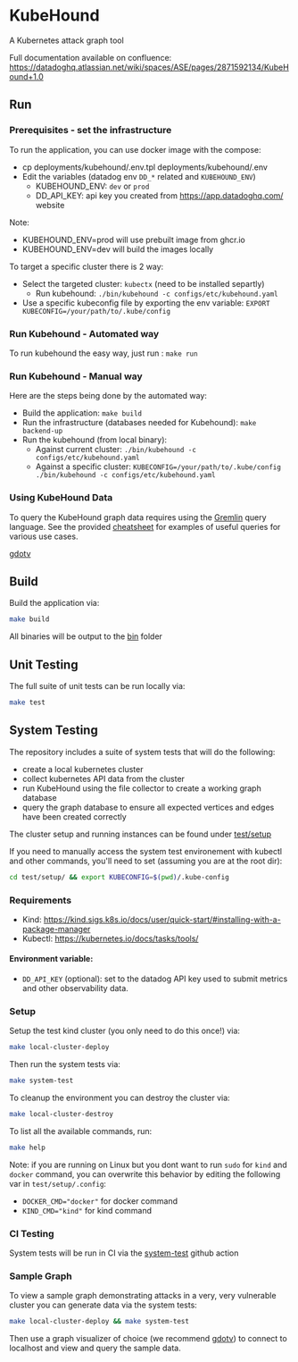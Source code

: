 # KubeHound

A Kubernetes attack graph tool

Full documentation available on confluence: https://datadoghq.atlassian.net/wiki/spaces/ASE/pages/2871592134/KubeHound+1.0

## Run

### Prerequisites - set the infrastructure
To run the application, you can use docker image with the compose:
* cp deployments/kubehound/.env.tpl deployments/kubehound/.env
* Edit the variables (datadog env `DD_*` related and `KUBEHOUND_ENV`)
    * KUBEHOUND_ENV: `dev` or `prod`
    * DD_API_KEY: api key you created from https://app.datadoghq.com/ website

Note:
* KUBEHOUND_ENV=prod will use prebuilt image from ghcr.io
* KUBEHOUND_ENV=dev will build the images locally

To target a specific cluster there is 2 way:
* Select the targeted cluster: `kubectx` (need to be installed separtly)     
    * Run kubehound: `./bin/kubehound -c configs/etc/kubehound.yaml`
* Use a specific kubeconfig file by exporting the env variable: `EXPORT KUBECONFIG=/your/path/to/.kube/config`

### Run Kubehound - Automated way
To run kubehound the easy way, just run : `make run`

### Run Kubehound - Manual way
Here are the steps being done by the automated way:
* Build the application: `make build`
* Run the infrastructure (databases needed for Kubehound): `make backend-up`
* Run the kubehound (from local binary):
    * Against current cluster: `./bin/kubehound -c configs/etc/kubehound.yaml`
    * Against a specific cluster: `KUBECONFIG=/your/path/to/.kube/config ./bin/kubehound -c configs/etc/kubehound.yaml`

### Using KubeHound Data

To query the KubeHound graph data requires using the [Gremlin](https://tinkerpop.apache.org/gremlin.html) query language. See the provided [cheatsheet](./pkg/kubehound/graph/CHEATSHEET.md) for examples of useful queries for various use cases.

[gdotv](https://gdotv.com/)


## Build

Build the application via:

```bash
make build
```

All binaries will be output to the [bin](./bin/) folder

## Unit Testing

The full suite of unit tests can be run locally via:

```bash
make test
```

## System Testing

The repository includes a suite of system tests that will do the following:
+ create a local kubernetes cluster
+ collect kubernetes API data from the cluster
+ run KubeHound using the file collector to create a working graph database
+ query the graph database to ensure all expected vertices and edges have been created correctly

The cluster setup and running instances can be found under [test/setup](./test/setup/)

If you need to manually access the system test environement with kubectl and other commands, you'll need to set (assuming you are at the root dir):
```bash
cd test/setup/ && export KUBECONFIG=$(pwd)/.kube-config
```

### Requirements

+ Kind: https://kind.sigs.k8s.io/docs/user/quick-start/#installing-with-a-package-manager
+ Kubectl: https://kubernetes.io/docs/tasks/tools/

#### Environment variable:
- `DD_API_KEY` (optional): set to the datadog API key used to submit metrics and other observability data.

### Setup

Setup the test kind cluster (you only need to do this once!) via:

```bash
make local-cluster-deploy
```

Then run the system tests via:

```bash
make system-test
```

To cleanup the environment you can destroy the cluster via:

```bash
make local-cluster-destroy
```

To list all the available commands, run:

```bash
make help
```

Note: if you are running on Linux but you dont want to run `sudo` for `kind` and `docker` command, you can overwrite this behavior by editing the following var in `test/setup/.config`:
* `DOCKER_CMD="docker"` for docker command
* `KIND_CMD="kind"` for kind command 

### CI Testing

System tests will be run in CI via the [system-test](./.github/workflows/system-test.yml) github action 

### Sample Graph

To view a sample graph demonstrating attacks in a very, very vulnerable cluster you can generate data via the system tests:

```bash
make local-cluster-deploy && make system-test
```

Then use a graph visualizer of choice (we recommend [gdotv](https://gdotv.com/)) to connect to localhost and view and query the sample data.

